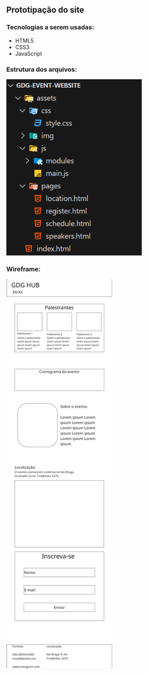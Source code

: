 <h2>Prototipação do site</h2>
<h3>Tecnologias a serem usadas:</h3>
<ul>
  <li>HTML5</li>
  <li>CSS3</li>
  <li>JavaScript</li>
</ul>
<h3>Estrutura dos arquivos:</h3>
<img src="./assets/img/estrutura-de-paginas.png" alt="Imagem da estrutura dos arquivos do projeto.">

<h3>Wireframe:</h3>
<img src="./assets/img/wireframe-gdg-londrina-event-website.jpg" alt="Imagem da prototipação do site.">
